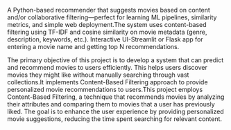 A Python-based recommender that suggests movies based on content and/or collaborative filtering—perfect for learning ML pipelines, similarity metrics, and simple web deployment.The system uses content-based filtering using TF-IDF and cosine similarity on movie metadata (genre, description, keywords, etc.).
Interactive UI-Streamlit or Flask app for entering a movie name and getting top N recommendations.

The primary objective of this project is to develop a system that can predict and recommend movies to users efficiently. This helps users discover movies they might like without manually searching through vast collections.It implements Content-Based Filtering approach to provide personalized movie recommendations to users.This project employs Content-Based Filtering, a technique that recommends movies by analyzing their attributes and comparing them to movies that a user has previously liked. The goal is to enhance the user experience by providing personalized movie suggestions, reducing the time spent searching for relevant content.
